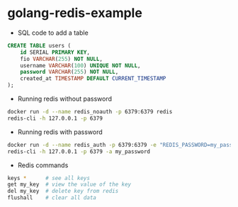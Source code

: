 # golang-redis-example

- SQL code to add a table
```sql
CREATE TABLE users (
    id SERIAL PRIMARY KEY,
    fio VARCHAR(255) NOT NULL,
    username VARCHAR(100) UNIQUE NOT NULL,
    password VARCHAR(255) NOT NULL,
    created_at TIMESTAMP DEFAULT CURRENT_TIMESTAMP
);
```

- Running redis without password 
```bash
docker run -d --name redis_noauth -p 6379:6379 redis
redis-cli -h 127.0.0.1 -p 6379
```

- Running redis with password 
```bash
docker run -d --name redis_auth -p 6379:6379 -e "REDIS_PASSWORD=my_password" redis redis-server --requirepass my_password
redis-cli -h 127.0.0.1 -p 6379 -a my_password
```

- Redis commands
```bash
keys *      # see all keys
get my_key  # view the value of the key
del my_key  # delete key from redis
flushall    # clear all data
```
